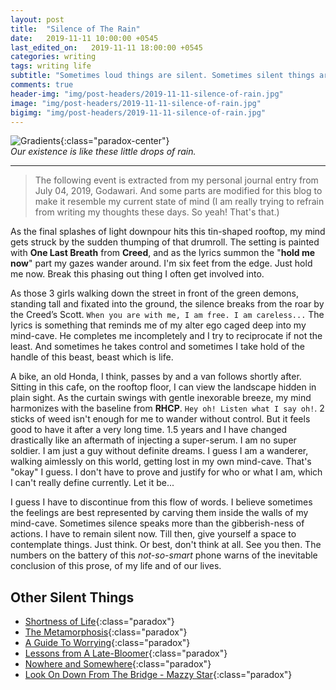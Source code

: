```yaml
---
layout: post
title:  "Silence of The Rain"
date:   2019-11-11 10:00:00 +0545
last_edited_on:   2019-11-11 18:00:00 +0545
categories: writing
tags: writing life 
subtitle: "Sometimes loud things are silent. Sometimes silent things are the loudest. And life oscillates in between."
comments: true
header-img: "img/post-headers/2019-11-11-silence-of-rain.jpg"
image: "img/post-headers/2019-11-11-silence-of-rain.jpg"
bigimg: "img/post-headers/2019-11-11-silence-of-rain.jpg"
---
```


![Gradients]({{site.baseurl}}/img/post-headers/2019-11-11-silence-of-rain.jpg){:class="paradox-center"}  
*Our existence is like these little drops of rain.* 

<hr/>

> The following event is extracted from my personal journal entry from July 04, 2019, Godawari. And some parts are modified for this blog to make it resemble my current state of mind (I am really trying to refrain from writing my thoughts these days. So yeah! That's that.)

As the final splashes of light downpour hits this tin-shaped rooftop, my mind gets struck by the sudden thumping of that drumroll. The setting is painted with **One Last Breath** from **Creed**, and as the lyrics summon the "**hold me now**" part my gazes wander around. I'm six feet from the edge. Just hold me now. Break this phasing out thing I often get involved into.


As those 3 girls walking down the street in front of the green demons, standing tall and fixated into the ground, the silence breaks from the roar by the Creed’s Scott. `When you are with me, I am free. I am careless...` The lyrics is something that reminds me of my alter ego caged deep into my mind-cave. He completes me incompletely and I try to reciprocate if not the least. And sometimes he takes control and sometimes I take hold of the handle of this beast, beast which is life.


A bike, an old Honda, I think, passes by and a van follows shortly after. Sitting in this cafe, on the rooftop floor, I can view the landscape hidden in plain sight. As the curtain swings with gentle inexorable breeze, my mind harmonizes with the baseline from **RHCP**. `Hey oh! Listen what I say oh!`. 2 sticks of weed isn't enough for me to wander without control. But it feels good to have it after a very long time. 1.5 years and I have changed drastically like an aftermath of injecting a super-serum. I am no super soldier. I am just a guy without definite dreams. I guess I am a wanderer, walking aimlessly on this world, getting lost in my own mind-cave. That's "okay" I guess. I don't have to prove and justify for who or what I am, which I can't really define currently. Let it be...


I guess I have to discontinue from this flow of words. I believe sometimes the feelings are best represented by carving them inside the walls of my mind-cave. Sometimes silence speaks more than the gibberish-ness of actions. I have to remain silent now. Till then, give yourself a space to contemplate things. Just think. Or best, don't think at all. See you then. The numbers on the battery of this *not-so-smart* phone warns of the inevitable conclusion of this prose, of my life and of our lives.



## Other Silent Things
- [Shortness of Life](https://tim.blog/2009/04/24/on-the-shortness-of-life-an-introduction-to-seneca/){:class="paradox"}
- [The Metamorphosis](https://www.goodreads.com/book/show/485894.The_Metamorphosis){:class="paradox"}
- [A Guide To Worrying](https://www.youtube.com/watch?v=k5RH3BdXDOY){:class="paradox"}
- [Lessons from A Late-Bloomer](https://medium.com/@Steven_Z/late-bloomers-fece788db69b){:class="paradox"}
- [Nowhere and Somewhere]({{site.baseurl}}/writing/nowhere-somewhere.html){:class="paradox"}
- [Look On Down From The Bridge - Mazzy Star](https://www.youtube.com/watch?v=g41FFmNU66U){:class="paradox"}
